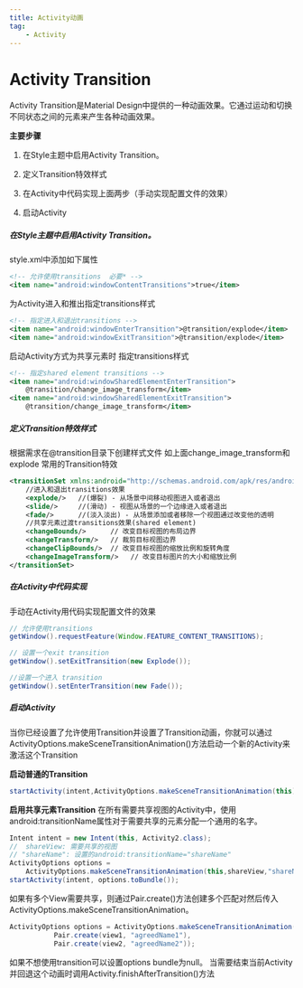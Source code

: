 ```yaml
---
title: Activity动画
tag:
    - Activity
---
```


# Activity Transition
Activity Transition是Material Design中提供的一种动画效果。它通过运动和切换不同状态之间的元素来产生各种动画效果。

**主要步骤**
1. 在Style主题中启用Activity Transition。

2. 定义Transition特效样式

3. 在Activity中代码实现上面两步（手动实现配置文件的效果）

4. 启动Activity


##### 在Style主题中启用Activity Transition。

style.xml中添加如下属性
```xml
<!-- 允许使用transitions  必要* -->  
<item name="android:windowContentTransitions">true</item>  
```
为Activity进入和推出指定transitions样式
```xml
<!-- 指定进入和退出transitions -->  
<item name="android:windowEnterTransition">@transition/explode</item>  
<item name="android:windowExitTransition">@transition/explode</item>
```
启动Activity方式为共享元素时 指定transitions样式
```xml
<!-- 指定shared element transitions -->  
<item name="android:windowSharedElementEnterTransition">  
    @transition/change_image_transform</item>  
<item name="android:windowSharedElementExitTransition">  
    @transition/change_image_transform</item>  
```

##### 定义Transition特效样式
根据需求在@transition目录下创建样式文件 如上面change_image_transform和explode
常用的Transition特效
```xml
<transitionSet xmlns:android="http://schemas.android.com/apk/res/android">
    //进入和退出transitions效果
    <explode/>   //(爆裂) - 从场景中间移动视图进入或者退出
    <slide/>     //(滑动) - 视图从场景的一个边缘进入或者退出
    <fade/>      //(淡入淡出) - 从场景添加或者移除一个视图通过改变他的透明
    //共享元素过渡transitions效果(shared element)
    <changeBounds/>      // 改变目标视图的布局边界
    <changeTransform/>   // 裁剪目标视图边界
    <changeClipBounds/>  // 改变目标视图的缩放比例和旋转角度
    <changeImageTransform/>   // 改变目标图片的大小和缩放比例
</transitionSet>  
```

##### 在Activity中代码实现
手动在Activity用代码实现配置文件的效果
```java
// 允许使用transitions  
getWindow().requestFeature(Window.FEATURE_CONTENT_TRANSITIONS);  

// 设置一个exit transition  
getWindow().setExitTransition(new Explode());  

//设置一个进入 transition
getWindow().setEnterTransition(new Fade());

```

##### 启动Activity
当你已经设置了允许使用Transition并设置了Transition动画，你就可以通过ActivityOptions.makeSceneTransitionAnimation()方法启动一个新的Activity来激活这个Transition

**启动普通的Transition**
```java
startActivity(intent,ActivityOptions.makeSceneTransitionAnimation(this).toBundle());  
```
**启用共享元素Transition**
在所有需要共享视图的Activity中，使用android:transitionName属性对于需要共享的元素分配一个通用的名字。
```java
Intent intent = new Intent(this, Activity2.class);  
//  shareView: 需要共享的视图  
// "shareName": 设置的android:transitionName="shareName"  
ActivityOptions options =
    ActivityOptions.makeSceneTransitionAnimation(this,shareView,"shareName");
startActivity(intent, options.toBundle());
```
如果有多个View需要共享，则通过Pair.create()方法创建多个匹配对然后传入ActivityOptions.makeSceneTransitionAnimation。
```java
ActivityOptions options = ActivityOptions.makeSceneTransitionAnimation(this,  
           Pair.create(view1, "agreedName1"),  
           Pair.create(view2, "agreedName2"));  
```

如果不想使用transition可以设置options bundle为null。
当需要结束当前Activity并回退这个动画时调用Activity.finishAfterTransition()方法
